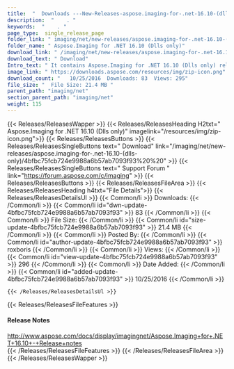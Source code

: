 ```yaml
---
title:  "  Downloads ---New-Releases-aspose.imaging-for-.net-16.10-(dlls-only) . " 
description:  "    . " 
keywords:  "    . " 
page_type:  single_release_page
folder_link: " imaging/net/new-releases/aspose.imaging-for-.net-16.10-(dlls-only)/"
folder_name: " Aspose.Imaging for .NET 16.10 (Dlls only)"
download_link: " /imaging/net/new-releases/aspose.imaging-for-.net-16.10-(dlls-only)/4bfbc75fcb724e9988a6b57ab7093f93"
download_text: " Download"
Intro_text: " It contains Aspose.Imaging for .NET 16.10 (Dlls only) release."
image_link: " https://downloads.aspose.com/resources/img/zip-icon.png"
download_count: "   10/25/2016  Downloads: 83  Views: 295"
file_size: "  File Size: 21.4 MB "
parent_path: "imaging/net"
section_parent_path: "imaging/net"
weight: 115 
---
```


{{< Releases/ReleasesWapper >}}
  {{< Releases/ReleasesHeading H2txt=" Aspose.Imaging for .NET 16.10 (Dlls only)" imagelink="/resources/img/zip-icon.png">}}
  {{< Releases/ReleasesButtons >}}
    {{< Releases/ReleasesSingleButtons text=" Download" link="/imaging/net/new-releases/aspose.imaging-for-.net-16.10-(dlls-only)/4bfbc75fcb724e9988a6b57ab7093f93%20%20" >}}
    {{< Releases/ReleasesSingleButtons text=" Support Forum " link="https://forum.aspose.com/c/imaging" >}}
  {{< Releases/ReleasesButtons >}}
  {{< Releases/ReleasesFileArea >}}
    {{< Releases/ReleasesHeading h4txt="File Details">}}
    {{< Releases/ReleasesDetailsUl >}}
            {{< Common/li  >}} Downloads: {{< /Common/li >}} 
      {{< Common/li id="dwn-update-4bfbc75fcb724e9988a6b57ab7093f93" >}} 83 {{< /Common/li >}} 
      {{< Common/li  >}} File Size: {{< /Common/li >}} 
      {{< Common/li id="size-update-4bfbc75fcb724e9988a6b57ab7093f93" >}} 21.4 MB {{< /Common/li >}} 
      {{< Common/li  >}} Posted By: {{< /Common/li >}} 
      {{< Common/li id="author-update-4bfbc75fcb724e9988a6b57ab7093f93" >}} roxboris {{< /Common/li >}} 
      {{< Common/li  >}} Views: {{< /Common/li >}} 
      {{< Common/li id="view-update-4bfbc75fcb724e9988a6b57ab7093f93" >}} 296 {{< /Common/li >}} 
      {{< Common/li  >}} Date Added: {{< /Common/li >}} 
      {{< Common/li id="added-update-4bfbc75fcb724e9988a6b57ab7093f93" >}} 10/25/2016 {{< /Common/li >}} 

    {{< /Releases/ReleasesDetailsUl >}}

  {{< Releases/ReleasesFileFeatures >}}
      <h4>Release Notes</h4><div><a href="http://www.aspose.com/docs/display/imagingnet/Aspose.Imaging+for+.NET+16.10+-+Release+notes">http://www.aspose.com/docs/display/imagingnet/Aspose.Imaging+for+.NET+16.10+-+Release+notes</a></div>
  {{< /Releases/ReleasesFileFeatures >}}
 {{< /Releases/ReleasesFileArea >}}
{{< /Releases/ReleasesWapper >}}


